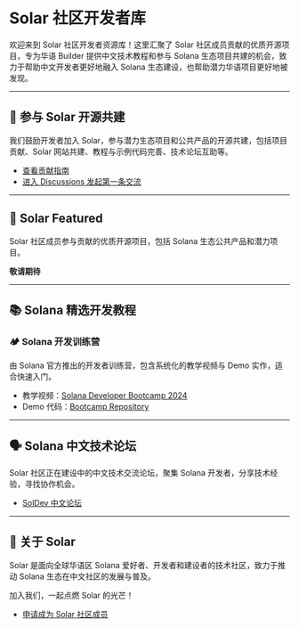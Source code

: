 # Solar 社区开发者库

欢迎来到 Solar 社区开发者资源库！这里汇聚了 Solar 社区成员贡献的优质开源项目，专为华语 Builder 提供中文技术教程和参与 Solana 生态项目共建的机会，致力于帮助中文开发者更好地融入 Solana 生态建设，也帮助潜力华语项目更好地被发现。

---

## 🤝 参与 Solar 开源共建

我们鼓励开发者加入 Solar，参与潜力生态项目和公共产品的开源共建，包括项目贡献、Solar 网站共建、教程与示例代码完善、技术论坛互助等。

- [查看贡献指南](CONTRIBUTING.md)
- [进入 Discussions 发起第一条交流](https://github.com/Solana-ZH/discussions)

---

## 🌟 Solar Featured 

Solar 社区成员参与贡献的优质开源项目，包括 Solana 生态公共产品和潜力项目。

**敬请期待**

---

## 📚 Solana 精选开发教程

### 🏕️ Solana 开发训练营
由 Solana 官方推出的开发者训练营，包含系统化的教学视频与 Demo 实作，适合快速入门。

- 教学视频：[Solana Developer Bootcamp 2024](https://www.youtube.com/watch?v=amAq-WHAFs8&list=PLilwLeBwGuK7HN8ZnXpGAD9q6i4syhnVc&index=1)
- Demo 代码：[Bootcamp Repository](https://github.com/solana-developers/developer-bootcamp-2024)

---

## 🗣️ Solana 中文技术论坛

Solar 社区正在建设中的中文技术交流论坛，聚集 Solana 开发者，分享技术经验，寻找协作机会。

- [SolDev 中文论坛](https://soldev.cn/)

---

## 🚀 关于 Solar

Solar 是面向全球华语区 Solana 爱好者、开发者和建设者的技术社区，致力于推动 Solana 生态在中文社区的发展与普及。

加入我们，一起点燃 Solar 的光芒！

- [申请成为 Solar 社区成员](https://docs.google.com/forms/u/1/d/e/1FAIpQLSdwQOjHyctNqpP4FlE6G_tSPUdpWwnIqqGp4SY7CThyfxByIA/viewform?usp=send_form)
